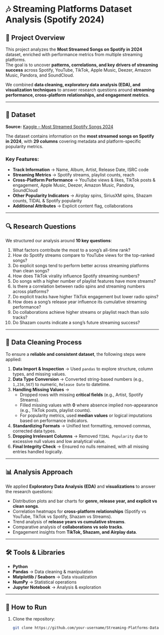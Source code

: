 # 🎶 Streaming Platforms Dataset Analysis (Spotify 2024)

## 📌 Project Overview
This project analyzes the **Most Streamed Songs on Spotify in 2024** dataset, enriched with performance metrics from multiple streaming platforms.  
The goal is to uncover **patterns, correlations, and key drivers of streaming success** across Spotify, YouTube, TikTok, Apple Music, Deezer, Amazon Music, Pandora, and SoundCloud.  

We combined **data cleaning, exploratory data analysis (EDA), and visualization techniques** to answer research questions around **streaming performance, cross-platform relationships, and engagement metrics**.

---

## 📂 Dataset
**Source:** [Kaggle – Most Streamed Spotify Songs 2024](https://www.kaggle.com/datasets/nelgiriyewithana/most-streamed-spotify-songs-2024)  

The dataset contains information on the **most streamed songs on Spotify in 2024**, with **29 columns** covering metadata and platform-specific popularity metrics.  

### Key Features:
- **Track Information** → Name, Album, Artist, Release Date, ISRC code  
- **Streaming Metrics** → Spotify streams, playlist counts, reach  
- **Cross-Platform Performance** → YouTube views & likes, TikTok posts & engagement, Apple Music, Deezer, Amazon Music, Pandora, SoundCloud  
- **Other Popularity Indicators** → Airplay spins, SiriusXM spins, Shazam counts, TIDAL & Spotify popularity  
- **Additional Attributes** → Explicit content flag, collaborations  

---

## 🔍 Research Questions
We structured our analysis around **10 key questions**:

1. What factors contribute the most to a song’s all-time rank?  
2. How do Spotify streams compare to YouTube views for the top-ranked songs?  
3. Do explicit songs tend to perform better across streaming platforms than clean songs?  
4. How does TikTok virality influence Spotify streaming numbers?  
5. Do songs with a higher number of playlist features have more streams?  
6. Is there a correlation between radio spins and streaming numbers across platforms?  
7. Do explicit tracks have higher TikTok engagement but lower radio spins?  
8. How does a song’s release year influence its cumulative streaming performance?  
9. Do collaborations achieve higher streams or playlist reach than solo tracks?  
10. Do Shazam counts indicate a song’s future streaming success?  

---

## 🧹 Data Cleaning Process
To ensure a **reliable and consistent dataset**, the following steps were applied:

1. **Data Import & Inspection** → Used `pandas` to explore structure, column types, and missing values.  
2. **Data Type Conversion** → Converted string-based numbers (e.g., `1,234,567`) to numeric, `Release Date` to datetime.  
3. **Handling Missing Values** →  
   - Dropped rows with missing **critical fields** (e.g., Artist, Spotify Streams).  
   - Filled missing values with **0** where absence implied non-appearance (e.g., TikTok posts, playlist counts).  
   - For popularity metrics, used **median values** or logical imputations based on performance indicators.  
4. **Standardizing Formats** → Unified text formatting, removed commas, corrected data types.  
5. **Dropping Irrelevant Columns** → Removed `TIDAL Popularity` due to excessive null values and low analytical value.  
6. **Final Integrity Check** → Ensured no nulls remained, with all missing entries handled logically.  

---

## 📊 Analysis Approach
We applied **Exploratory Data Analysis (EDA)** and **visualizations** to answer the research questions:  

- Distribution plots and bar charts for **genre, release year, and explicit vs clean songs**.  
- Correlation heatmaps for **cross-platform relationships** (Spotify vs YouTube, TikTok vs Spotify, Shazam vs Streams).  
- Trend analysis of **release years vs cumulative streams**.  
- Comparative analysis of **collaborations vs solo tracks**.  
- Engagement insights from **TikTok, Shazam, and Airplay data**.  

---

## 🛠 Tools & Libraries
- **Python**  
- **Pandas** → Data cleaning & manipulation  
- **Matplotlib / Seaborn** → Data visualization  
- **NumPy** → Statistical operations  
- **Jupyter Notebook** → Analysis & exploration  

---

## 🚀 How to Run
1. Clone the repository:
   ```bash
   git clone https://github.com/your-username/Streaming-Platforms-Dataset-Analysis.git
